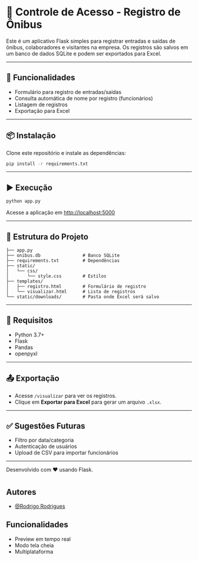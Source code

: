 # 🚌 Controle de Acesso - Registro de Ônibus

Este é um aplicativo Flask simples para registrar entradas e saídas de ônibus, colaboradores e visitantes na empresa. Os registros são salvos em um banco de dados SQLite e podem ser exportados para Excel.

---

## 🚀 Funcionalidades

- Formulário para registro de entradas/saídas
- Consulta automática de nome por registro (funcionários)
- Listagem de registros
- Exportação para Excel

---

## 📦 Instalação

Clone este repositório e instale as dependências:

```bash
pip install -r requirements.txt
```

---

## ▶️ Execução

```bash
python app.py
```

Acesse a aplicação em [http://localhost:5000](http://localhost:5000)

---

## 📂 Estrutura do Projeto

```
├── app.py
├── onibus.db                # Banco SQLite
├── requirements.txt         # Dependências
├── static/
│   └── css/
│       └── style.css        # Estilos
├── templates/
│   ├── registro.html        # Formulário de registro
│   └── visualizar.html      # Lista de registros
└── static/downloads/        # Pasta onde Excel será salvo
```

---

## 📄 Requisitos

- Python 3.7+
- Flask
- Pandas
- openpyxl

---

## 📤 Exportação

- Acesse `/visualizar` para ver os registros.
- Clique em **Exportar para Excel** para gerar um arquivo `.xlsx`.

---

## ✅ Sugestões Futuras

- Filtro por data/categoria
- Autenticação de usuários
- Upload de CSV para importar funcionários

---

Desenvolvido com ❤️ usando Flask.
#




## Autores

- [@Rodrigo Rodrigues](https://www.instagram.com/imrodrigorodrigues)


## Funcionalidades

- Preview em tempo real
- Modo tela cheia
- Multiplataforma

